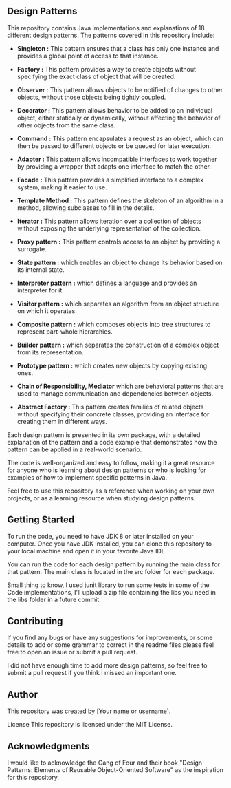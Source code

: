 ## **Design Patterns**
This repository contains Java implementations and explanations of 18 different design patterns. The patterns covered in this repository include:

* **Singleton :** This pattern ensures that a class has only one instance and provides a global point of access to that instance.
* **Factory :** This pattern provides a way to create objects without specifying the exact class of object that will be created.
* **Observer :** This pattern allows objects to be notified of changes to other objects, without those objects being tightly coupled.
* **Decorator :** This pattern allows behavior to be added to an individual object, either statically or dynamically, without affecting the behavior of other objects from the same class.
* **Command :** This pattern encapsulates a request as an object, which can then be passed to different objects or be queued for later execution.
* **Adapter :** This pattern allows incompatible interfaces to work together by providing a wrapper that adapts one interface to match the other.
* **Facade :** This pattern provides a simplified interface to a complex system, making it easier to use.
* **Template Method :** This pattern defines the skeleton of an algorithm in a method, allowing subclasses to fill in the details.
* **Iterator :** This pattern allows iteration over a collection of objects without exposing the underlying representation of the collection.
* **Proxy pattern :** This pattern controls access to an object by providing a surrogate.
* **State pattern :** which enables an object to change its behavior based on its internal state.
* **Interpreter pattern :** which defines a language and provides an interpreter for it.
* **Visitor pattern :** which separates an algorithm from an object structure on which it operates.
* **Composite pattern :** which composes objects into tree structures to represent part-whole hierarchies.
* **Builder pattern :** which separates the construction of a complex object from its representation.
* **Prototype pattern :** which creates new objects by copying existing ones.
* **Chain of Responsibility, Mediator** which are behavioral patterns that are used to manage communication and dependencies between objects.

* **Abstract Factory :** This pattern creates families of related objects without specifying their concrete classes, providing an interface for creating them in different ways.


Each design pattern is presented in its own package, with a detailed explanation of the pattern and a code example that demonstrates how the pattern can be applied in a real-world scenario.

The code is well-organized and easy to follow, making it a great resource for anyone who is learning about design patterns or who is looking for examples of how to implement specific patterns in Java.

Feel free to use this repository as a reference when working on your own projects, or as a learning resource when studying design patterns.

## **Getting Started**
To run the code, you need to have JDK 8 or later installed on your computer. Once you have JDK installed, you can clone this repository to your local machine and open it in your favorite Java IDE.

You can run the code for each design pattern by running the main class for that pattern. The main class is located in the src folder for each package.

Small thing to know, I used junit library to run some tests in some of the Code implementations, I'll upload a zip file containing the libs you need in the libs folder in a future commit.

## **Contributing**
If you find any bugs or have any suggestions for improvements, or some details to add or some grammar to correct in the readme files please feel free to open an issue or submit a pull request.

I did not have enough time to add more design patterns, so feel free to submit a pull request if you think I missed an important one.

## **Author**
This repository was created by [Your name or username].

License
This repository is licensed under the MIT License.

## **Acknowledgments**
I would like to acknowledge the Gang of Four and their book "Design Patterns: Elements of Reusable Object-Oriented Software" as the inspiration for this repository.
